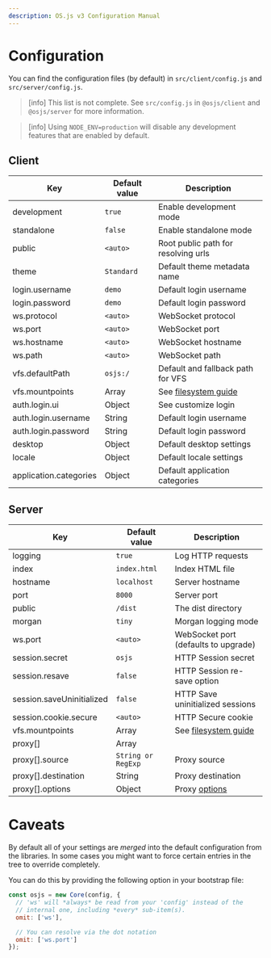 ```yaml
---
description: OS.js v3 Configuration Manual
---
```


# Configuration

You can find the configuration files (by default) in `src/client/config.js` and `src/server/config.js`.

> [info] This list is not complete. See `src/config.js` in `@osjs/client` and `@osjs/server` for more information.

<!-- -->

> [info] Using `NODE_ENV=production` will disable any development features that are enabled by default.

## Client

| Key                     | Default value | Description                                              |
| ----------------------- | ------------- | -------------------------------------------------------- |
| development             | `true`        | Enable development mode                                  |
| standalone              | `false`       | Enable standalone mode                                   |
| public                  | `<auto>`      | Root public path for resolving urls                      |
| theme                   | `Standard`    | Default theme metadata name                              |
| login.username          | `demo`        | Default login username                                   |
| login.password          | `demo`        | Default login password                                   |
| ws.protocol             | `<auto>`      | WebSocket protocol                                       |
| ws.port                 | `<auto>`      | WebSocket port                                           |
| ws.hostname             | `<auto>`      | WebSocket hostname                                       |
| ws.path                 | `<auto>`      | WebSocket path                                           |
| vfs.defaultPath         | `osjs:/`      | Default and fallback path for VFS                        |
| vfs.mountpoints         | Array         | See [filesystem guide](../guide/filesystem/README.md)    |
| auth.login.ui           | Object        | See customize login                                      |
| auth.login.username     | String        | Default login username                                   |
| auth.login.password     | String        | Default login password                                   |
| desktop                 | Object        | Default desktop settings                                 |
| locale                  | Object        | Default locale settings                                  |
| application.categories  | Object        | Default application categories                           |

## Server

| Key                         | Default value       | Description                                                       |
| --------------------------- | ------------------- | ----------------------------------------------------------------- |
| logging                     | `true`              | Log HTTP requests                                                 |
| index                       | `index.html`        | Index HTML file                                                   |
| hostname                    | `localhost`         | Server hostname                                                   |
| port                        | `8000`              | Server port                                                       |
| public                      | `/dist`             | The dist directory                                                |
| morgan                      | `tiny`              | Morgan logging mode                                               |
| ws.port                     | `<auto>`            | WebSocket port (defaults to upgrade)                              |
| session.secret              | `osjs`              | HTTP Session secret                                               |
| session.resave              | `false`             | HTTP Session re-save option                                        |
| session.saveUninitialized   | `false`             | HTTP Save uninitialized sessions                                   |
| session.cookie.secure       | `<auto>`            | HTTP Secure cookie                                                |
| vfs.mountpoints             | Array               | See [filesystem guide](../guide/filesystem/README.md)             |
| proxy[]                     | Array               |                                                                   |
| proxy[].source              | `String or RegExp`  | Proxy source                                                      |
| proxy[].destination         | String              | Proxy destination                                                 |
| proxy[].options             | Object              | Proxy [options](https://github.com/villadora/express-http-proxy)  |

# Caveats

By default all of your settings are *merged* into the default configuration from the libraries.
In some cases you might want to force certain entries in the tree to override completely.

You can do this by providing the following option in your bootstrap file:

```javascript
const osjs = new Core(config, {
  // 'ws' will *always* be read from your 'config' instead of the
  // internal one, including *every* sub-item(s).
  omit: ['ws'],

  // You can resolve via the dot notation
  omit: ['ws.port']
});
```
